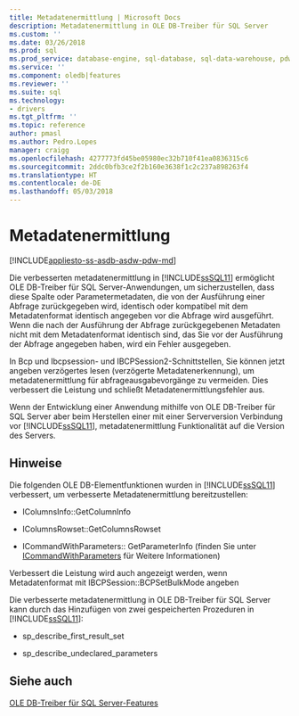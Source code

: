```yaml
---
title: Metadatenermittlung | Microsoft Docs
description: Metadatenermittlung in OLE DB-Treiber für SQL Server
ms.custom: ''
ms.date: 03/26/2018
ms.prod: sql
ms.prod_service: database-engine, sql-database, sql-data-warehouse, pdw
ms.service: ''
ms.component: oledb|features
ms.reviewer: ''
ms.suite: sql
ms.technology:
- drivers
ms.tgt_pltfrm: ''
ms.topic: reference
author: pmasl
ms.author: Pedro.Lopes
manager: craigg
ms.openlocfilehash: 4277773fd45be05980ec32b710f41ea0836315c6
ms.sourcegitcommit: 2ddc0bfb3ce2f2b160e3638f1c2c237a898263f4
ms.translationtype: HT
ms.contentlocale: de-DE
ms.lasthandoff: 05/03/2018
---
```

# <a name="metadata-discovery"></a>Metadatenermittlung
[!INCLUDE[appliesto-ss-asdb-asdw-pdw-md](../../../includes/appliesto-ss-asdb-asdw-pdw-md.md)]

  Die verbesserten metadatenermittlung in [!INCLUDE[ssSQL11](../../../includes/sssql11-md.md)] ermöglicht OLE DB-Treiber für SQL Server-Anwendungen, um sicherzustellen, dass diese Spalte oder Parametermetadaten, die von der Ausführung einer Abfrage zurückgegeben wird, identisch oder kompatibel mit dem Metadatenformat identisch angegeben vor die Abfrage wird ausgeführt. Wenn die nach der Ausführung der Abfrage zurückgegebenen Metadaten nicht mit dem Metadatenformat identisch sind, das Sie vor der Ausführung der Abfrage angegeben haben, wird ein Fehler ausgegeben.  
  
 In Bcp und Ibcpsession- und IBCPSession2-Schnittstellen, Sie können jetzt angeben verzögertes lesen (verzögerte Metadatenerkennung), um metadatenermittlung für abfrageausgabevorgänge zu vermeiden. Dies verbessert die Leistung und schließt Metadatenermittlungsfehler aus.  
  
 Wenn der Entwicklung einer Anwendung mithilfe von OLE DB-Treiber für SQL Server aber beim Herstellen einer mit einer Serverversion Verbindung vor [!INCLUDE[ssSQL11](../../../includes/sssql11-md.md)], metadatenermittlung Funktionalität auf die Version des Servers.  
  
## <a name="remarks"></a>Hinweise   
 Die folgenden OLE DB-Elementfunktionen wurden in [!INCLUDE[ssSQL11](../../../includes/sssql11-md.md)] verbessert, um verbesserte Metadatenermittlung bereitzustellen:  
  
-   IColumnsInfo::GetColumnInfo  
  
-   IColumnsRowset::GetColumnsRowset  
  
-   ICommandWithParameters:: GetParameterInfo (finden Sie unter [ICommandWithParameters](../../oledb/ole-db-interfaces/icommandwithparameters.md) für Weitere Informationen)  
  
 Verbessert die Leistung wird auch angezeigt werden, wenn Metadatenformat mit IBCPSession::BCPSetBulkMode angeben  
  
 Die verbesserte metadatenermittlung in OLE DB-Treiber für SQL Server kann durch das Hinzufügen von zwei gespeicherten Prozeduren in [!INCLUDE[ssSQL11](../../../includes/sssql11-md.md)]:  
  
-   sp_describe_first_result_set  
  
-   sp_describe_undeclared_parameters  
  
## <a name="see-also"></a>Siehe auch  
 [OLE DB-Treiber für SQL Server-Features](../../oledb/features/oledb-driver-for-sql-server-features.md)  
  
  
